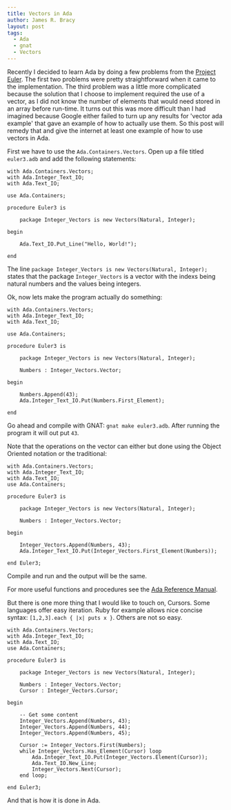 ```yaml
---
title: Vectors in Ada
author: James R. Bracy
layout: post
tags:
  - Ada
  - gnat
  - Vectors
---
```


Recently I decided to learn Ada by doing a few problems from the
[Project Euler](http://projecteuler.net/). The first two problems were pretty
straightforward when it came to the implementation. The third problem was a
little more complicated because the solution that I choose to implement
required the use of a vector, as I did not know the number of elements that
would need stored in an array before run-time. It turns out this was
more difficult than I had imagined because Google either failed to turn up any
results for 'vector ada example' that gave an example of how to actually use
them. So this post will remedy that and give the internet at least one example
of how to use vectors in Ada.

First we have to use the `Ada.Containers.Vectors`. Open up a file titled
`euler3.adb` and add the following statements:

    with Ada.Containers.Vectors;
    with Ada.Integer_Text_IO;
    with Ada.Text_IO;
    
    use Ada.Containers;

    procedure Euler3 is

        package Integer_Vectors is new Vectors(Natural, Integer);
    
    begin
    
        Ada.Text_IO.Put_Line("Hello, World!");
    
    end


The line `package Integer_Vectors is new Vectors(Natural, Integer);` states
that the package `Integer_Vectors` is a vector with the indexs being
natural numbers and the values being integers.

Ok, now lets make the program actually do something:

    with Ada.Containers.Vectors;
    with Ada.Integer_Text_IO;
    with Ada.Text_IO;
    
    use Ada.Containers;

    procedure Euler3 is

        package Integer_Vectors is new Vectors(Natural, Integer);
        
        Numbers : Integer_Vectors.Vector;
        
    begin
        
        Numbers.Append(43);
        Ada.Integer_Text_IO.Put(Numbers.First_Element);
    
    end
    
Go ahead and compile with GNAT: `gnat make euler3.adb`. After running the
program it will out put  `43`.

Note that the operations on the vector can either but done using the Object
Oriented notation or the traditional:

    with Ada.Containers.Vectors;
    with Ada.Integer_Text_IO;
    with Ada.Text_IO;
    use Ada.Containers;

    procedure Euler3 is

        package Integer_Vectors is new Vectors(Natural, Integer);

        Numbers : Integer_Vectors.Vector;

    begin

        Integer_Vectors.Append(Numbers, 43);
        Ada.Integer_Text_IO.Put(Integer_Vectors.First_Element(Numbers));

    end Euler3;

Compile and run and the output will be the same.

For more useful functions and procedures see the [Ada Reference Manual](http://www.adaic.com/standards/05rm/html/RM-A-18-2.html).

But there is one more thing that I would like to touch on, Cursors. Some
languages offer easy iteration. Ruby for example allows nice concise syntax: 
`[1,2,3].each { |x| puts x }`. Others are not so easy.

    with Ada.Containers.Vectors;
    with Ada.Integer_Text_IO;
    with Ada.Text_IO;
    use Ada.Containers;

    procedure Euler3 is

        package Integer_Vectors is new Vectors(Natural, Integer);

        Numbers : Integer_Vectors.Vector;
        Cursor : Integer_Vectors.Cursor;

    begin

        -- Get some content
        Integer_Vectors.Append(Numbers, 43);
        Integer_Vectors.Append(Numbers, 44);
        Integer_Vectors.Append(Numbers, 45);

        Cursor := Integer_Vectors.First(Numbers);
        while Integer_Vectors.Has_Element(Cursor) loop
            Ada.Integer_Text_IO.Put(Integer_Vectors.Element(Cursor));
            Ada.Text_IO.New_Line;
            Integer_Vectors.Next(Cursor);
        end loop;

    end Euler3;
    
And that is how it is done in Ada.
